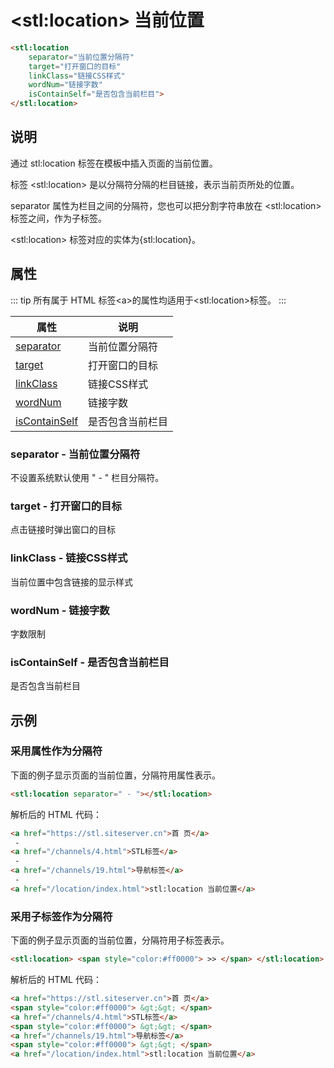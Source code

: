 ﻿---
sidebar: auto
---

# &lt;stl:location&gt; 当前位置

```html
<stl:location
    separator="当前位置分隔符"
    target="打开窗口的目标"
    linkClass="链接CSS样式"
    wordNum="链接字数"
    isContainSelf="是否包含当前栏目">
</stl:location>
```

## 说明

通过 stl:location 标签在模板中插入页面的当前位置。

标签 &lt;stl:location&gt; 是以分隔符分隔的栏目链接，表示当前页所处的位置。

separator 属性为栏目之间的分隔符，您也可以把分割字符串放在 &lt;stl:location&gt; 标签之间，作为子标签。

&lt;stl:location&gt; 标签对应的实体为{stl:location}。

## 属性

::: tip
所有属于 HTML 标签&lt;a&gt;的属性均适用于&lt;stl:location&gt;标签。
:::

| 属性                                             | 说明             |
|--------------------------------------------------|------------------|
| [separator](#separator-当前位置分隔符)           | 当前位置分隔符   |
| [target](#target-打开窗口的目标)                 | 打开窗口的目标   |
| [linkClass](#linkclass-链接css样式)              | 链接CSS样式      |
| [wordNum](#wordnum-链接字数)                     | 链接字数         |
| [isContainSelf](#iscontainself-是否包含当前栏目) | 是否包含当前栏目 |

### separator - 当前位置分隔符

不设置系统默认使用 " - " 栏目分隔符。

### target - 打开窗口的目标

点击链接时弹出窗口的目标

### linkClass - 链接CSS样式

当前位置中包含链接的显示样式

### wordNum - 链接字数

字数限制

### isContainSelf - 是否包含当前栏目

是否包含当前栏目

## 示例

### 采用属性作为分隔符

下面的例子显示页面的当前位置，分隔符用属性表示。

```html
<stl:location separator=" - "></stl:location>
```

解析后的 HTML 代码：

```html
<a href="https://stl.siteserver.cn">首 页</a>
 -
<a href="/channels/4.html">STL标签</a>
 -
<a href="/channels/19.html">导航标签</a>
 -
<a href="/location/index.html">stl:location 当前位置</a>
```

### 采用子标签作为分隔符

下面的例子显示页面的当前位置，分隔符用子标签表示。

```html
<stl:location> <span style="color:#ff0000"> >> </span> </stl:location>
```

解析后的 HTML 代码：

```html
<a href="https://stl.siteserver.cn">首 页</a>
<span style="color:#ff0000"> &gt;&gt; </span>
<a href="/channels/4.html">STL标签</a>
<span style="color:#ff0000"> &gt;&gt; </span>
<a href="/channels/19.html">导航标签</a>
<span style="color:#ff0000"> &gt;&gt; </span>
<a href="/location/index.html">stl:location 当前位置</a>
```
